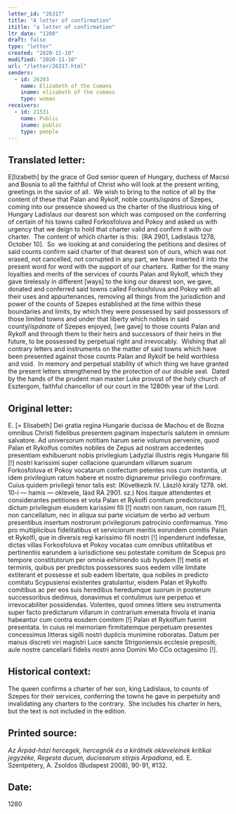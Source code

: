 ```yaml
---
letter_id: "26317"
title: "A letter of confirmation"
ititle: "a letter of confirmation"
ltr_date: "1280"
draft: false
type: "letter"
created: "2020-11-10"
modified: "2020-11-10"
url: "/letter/26317.html"
senders:
  - id: 26203
    name: Elizabeth of the Cumans
    iname: elizabeth of the cumans
    type: woman
receivers:
  - id: 21531
    name: Public
    iname: public
    type: people
---
```

<h2> Translated letter:</h2><p>E[lizabeth] by the grace of God senior queen of Hungary, duchess of Macsó and Bosnia to all the faithful of Christ who will look at the present writing, greetings in the savior of all.&nbsp; We wish to bring to the notice of all by the content of these that Palan and Rykolf, noble counts/<i>ispáns</i> of Szepes, coming into our presence showed us the charter of the illustrious king of Hungary Ladislaus our dearest son which was composed on the conferring of certain of his towns called Forkosfoluva and Pokoy and asked us with urgency that we deign to hold that charter valid and confirm it with our charter.&nbsp; The content of which charter is this:&nbsp; [RA 2901, Ladislaus 1278, October 10].&nbsp; So&nbsp; we looking at and considering the petitions and desires of said counts confirm said charter of that dearest son of ours, which was not erased, not cancelled, not corrupted in any part, we have inserted it into the present word for word with the support of our charters.&nbsp; Rather for the many loyalties and merits of the services of counts Palan and Rykolf, which they gave tirelessly in different [ways] to the king our dearest son, we gave, donated and conferred said towns called Forkosfoluva and Pokoy with all their uses and appurtenances, removing all things from the jurisdiction and power of the counts of Szepes established at the time within these boundaries and limits, by which they were possessed by said possessors of those limited towns and under that liberty which nobles in said county/<i>ispánate</i> of Szepes enjoyed, [we gave] to those counts Palan and Rykolf and through them to their heirs and successors of their heirs in the future, to be possessed by perpetual right and irrevocably.&nbsp; Wishing that all contrary letters and instruments on the matter of said towns which have been presented against those counts Palan and Rykolf be held worthless and void.&nbsp; In memory and perpetual stability of which thing we have granted the present letters strengthened by the protection of our double seal.&nbsp; Dated by the hands of the prudent man master Luke provost of the holy church of Esztergom, faithful chancellor of our court in the 1280th year of the Lord.</p><h2 class="mt-4"> Original letter:</h2><p>E. [= Elisabeth] Dei gratia regina Hungarie ducissa de Machou et de Bozna omnibus Christi fidelibus presentem paginam inspecturis salutem in omnium salvatore. Ad universorum notitiam harum serie volumus pervenire, quod Palan et Rykolfus comites nobiles de Zepus ad nostram accedentes presentiam exhibuerunt nobis privilegium Ladyzlai illustris regis Hungarie fili [!] nostri karissimi super collacione quarundam villarum suarum Forkosfoluva et Pokoy vocatarum confectum petentes nos cum instantia, ut idem privilegium ratum habere et nostro dignaremur privilegio confirmare. Cuius quidem privilegii tenor talis est: (Következik IV. László király 1278. okt. 10-i — hamis — oklevele, lásd RA 2901. sz.) Nos itaque attendentes et considerantes petitiones et vota Palan et Rykolfi comitum predictorum dictum privilegium eiusdem karissimi fili [!] nostri non rasum, non rasum [!], non cancellatum, nec in aliqua sui parte viciatum de verbo ad verbum presentibus insertum nostrorum privilegiorum patrocinio confirmamus. Ymo pro multiplicibus fidelitatibus et serviciorum meritis eorundem comitis Palan et Rykolfi, que in diversis regi karissimo fili nostri [!] inpenderunt indefesse, dictas villas Forkosfoluva et Pokoy vocatas cum omnibus utilitatibus et pertinentiis earundem a iurisdictione seu potestate comitum de Scepus pro tempore constitutorum per omnia exhimendo sub hysdem [!] metis et terminis, quibus per predictos possessores suos eedem ville limitate extiterant et possesse et sub eadem libertate, qua nobiles in predicto comitatu Scypusiensi existentes gratulantur, eisdem Palan et Rykolfo comitibus ac per eos suis heredibus heredumque suorum in posterum successoribus dedimus, donavimus et contulimus iure perpetuo et irrevocabiliter possidendas. Volentes, quod omnes littere seu instrumenta super facto predictarum villarum in contrarium emenata frivola et inania habeantur cum contra eosdem comitem [!] Palan et Rykolfum fuerint presentata. In cuius rei memoriam firmitatemque perpetuam presentes concessimus litteras sigilli nostri duplicis munimine roboratas. Datum per manus discreti viri magistri Luce sancte Strigoniensis ecclesie prepositi, aule nostre cancellarii fidelis nostri anno Domini Mo CCo octagesimo [!].&nbsp;</p><h2 class="mt-4"> Historical context:</h2><p><span>The queen confirms a charter of her son, king Ladislaus, to counts of Szepes for their services, conferring the towns he gave in perpetuity and invalidating any charters to the contrary.&nbsp; She includes his charter in hers, but the text is not included in the edition.</span></p><h2 class="mt-4"> Printed source:</h2><p><i><span>Az Árpád-házi hercegek, hercegnök és a királnék okleveleinek kritikai jegyzéke, Regesta ducum, ducissarum stirpis Arpadiana</span></i><span>, ed. E. Szentpétery, A. Zsoldos (Budapest 2008), 90-91, #132.</span></p><h2 class="mt-4"> Date:</h2>1280